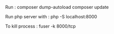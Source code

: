 Run :
    composer dump-autoload
    composer update

Run php server with : 
    php -S localhost:8000

To kill process :
    fuser -k 8000/tcp